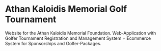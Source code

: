# Athan Kaloidis Memorial Golf Tournament

Website for the Athan Kaloidis Memorial Foundation. Web-Application with Golfer Tournament Registration and Management System + Ecommerce System for Sponsorships and Golfer-Packages.